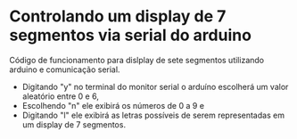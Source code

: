 # Controlando um display de 7 segmentos via serial do arduino
Código de funcionamento para dislplay de sete segmentos utilizando arduino e comunicação serial. 

- Digitando "y" no terminal do monitor serial o arduíno escolherá um valor aleatório entre 0 e 6, 
- Escolhendo "n" ele exibirá os números de 0 a 9 e 
- Digitando "l" ele exibirá as letras possíveis de serem representadas em um display de 7 segmentos. 
